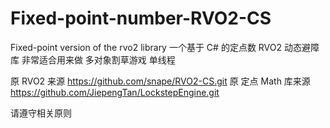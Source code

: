 # Fixed-point-number-RVO2-CS
Fixed-point version of the rvo2 library
一个基于 C# 的定点数 RVO2 动态避障 库 非常适合用来做 多对象割草游戏 单线程

原 RVO2 来源 https://github.com/snape/RVO2-CS.git
原 定点 Math 库来源 https://github.com/JiepengTan/LockstepEngine.git

请遵守相关原则
